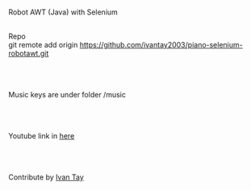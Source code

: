 <br>

Robot AWT (Java) with Selenium <br><br>

Repo <br>
git remote add origin https://github.com/ivantay2003/piano-selenium-robotawt.git

<br><br><br>
Music keys are under folder /music

<br><br><br>
Youtube link in [here](https://youtu.be/j5hXyrwyjlY)

<br><br><br>
Contribute by [Ivan Tay](http://linkedin.com/in/ivantay)
